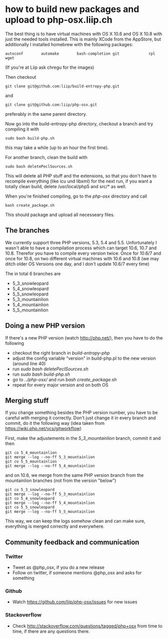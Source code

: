 # how to build new packages and upload to php-osx.liip.ch

The best thing is to have virtual machines with OS X 10.6 and OS X 10.8 with just the needed tools installed. This is mainly XCode from the AppStore, but additionally I installed homebrew with the following packages:

    autoconf        automake        bash-completion git             rpl             wget

(If you're at Liip ask chregu for the images)

Then checkout

    git clone git@github.com:liip/build-entropy-php.git
and

    git clone git@github.com:liip/php-osx.git

preferably in the same parent directory.

Now go into the build-entropy-php directory, checkout a branch and try compiling it with

    sudo bash build-php.sh
   
this may take a while (up to an hour the first time).

For another branch, clean the build with

    sudo bash deletePeclSources.sh 
   
This will delete all PHP stuff and the extensions, so that you don't have to recompile everything (like icu und libxml) for the next run, if you want a totally clean build, delete /usr/local/php5 and src/* as well.

When you're finished compiling, go to the _php-osx_ directory and call
   
    bash create_package.sh
    
This should package and upload all necesseary files.

## The branches

We currently support three PHP versions, 5.3, 5.4 and 5.5.  Unfortunately I wasn't able to have a compilation process which can target 10.6, 10.7 and 10.8. Therefor you have to compile every version twice. Once for 10.6/7 and once for 10.8, on two different virtual machines with 10.6 and 10.8 (we may ditch older OS Versions one day, and I don't update 10.6/7 every time)

The in total 6 branches are 

* 5_3_snowleopard
* 5_4_snowleopard
* 5_5_snowleopard
* 5_3_mountainlion
* 5_4_mountainlion
* 5_5_mountainlion

## Doing a new PHP version

If there's a new PHP version (watch http://php.net/), then you have to do the following

* checkout the right branch in _build-entropy-php_
* adjust the config variable "version" in build-php.pl to the new version (around line 40)
* run _sudo bash deletePeclSources.sh_
* run _sudo bash build-php.sh_ 
* go to _../php-osx/_ and run _bash create_package.sh_
* repeat for every major version and on both OS

## Merging stuff

If you change something besides the PHP version number, you have to be careful with merging it correctly. Don't just change it in every branch and commit, do it the following way (idea taken from https://wiki.php.net/vcs/gitworkflow)

First, make the adjustements in the _5_3_mountainlion_ branch, commit it and then 

    git co 5_4_mountainlion
    git merge --log --no-ff 5_3_mountainlion
    git co 5_5_mountainlion
    git merge --log --no-ff 5_4_mountainlion

and on 10.6, we merge from the same PHP version branch from the mountainlion branches (not from the version "below")

    git co 5_3_snowleopard
    git merge --log --no-ff 5_3_mountainlion
    git co 5_4_snowleopard
    git merge --log --no-ff 5_4_mountainlion
    git co 5_5_snowleopard
    git merge --log --no-ff 5_5_mountainlion

This way, we can keep the logs somehow clean and can make sure, everything is merged correctly and everywhere.

## Community feedback and communication

### Twitter

* Tweet as @php_osx, if you do a new release
* Follow on twitter, if someone mentions @php_osx and asks for something

### Github

* Watch https://github.com/liip/php-osx/issues for new issues 

### Stackoverflow

* Check http://stackoverflow.com/questions/tagged/php+osx from time to time, if there are any questions there.


 
